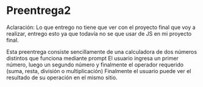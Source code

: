 # Preentrega2

Aclaración: Lo que entrego no tiene que ver con el proyecto final que voy a realizar, entrego esto ya que todavía no se que usar de JS en mi proyecto final.

Esta preentrega consiste sencillamente de una calculadora de dos números distintos que funciona mediante prompt
El usuario ingresa un primer número, luego un segundo número y finalmente el operador requerido (suma, resta, división o multiplicación)
Finalmente el usuario puede ver el resultado de su operación en el mismo sitio.
